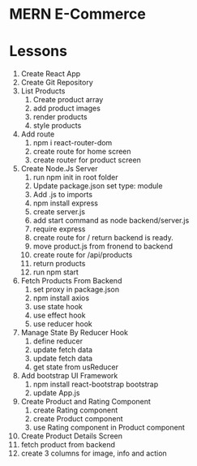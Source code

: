 # MERN E-Commerce

# Lessons

1. Create React App
2. Create Git Repository
3. List Products
   1. Create product array
   2. add product images
   3. render products
   4. style products
4. Add route
   1. npm i react-router-dom
   2. create route for home screen
   3. create router for product screen
5. Create Node.Js Server
   1. run npm init in root folder
   2. Update package.json set type: module
   3. Add .js to imports
   4. npm install express
   5. create server.js
   6. add start command as node backend/server.js
   7. require express
   8. create route for / return backend is ready.
   9. move product.js from fronend to backend
   10. create route for /api/products
   11. return products
   12. run npm start
6. Fetch Products From Backend
   1. set proxy in package.json
   2. npm install axios
   3. use state hook
   4. use effect hook
   5. use reducer hook
7. Manage State By Reducer Hook
   1. define reducer
   2. update fetch data
   3. update fetch data
   4. get state from usReducer
8. Add bootstrap UI Framework
   1. npm install react-bootstrap bootstrap
   2. update App.js
9. Create Product and Rating Component
   1. create Rating component
   2. create Product component
   3. use Rating component in Product component
10. Create Product Details Screen
11. fetch product from backend
12. create 3 columns for image, info and action
